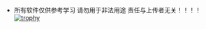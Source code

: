 - 所有软件仅供参考学习 请勿用于非法用途 责任与上传者无关！！！！
[![trophy](https://github-profile-trophy.vercel.app/?username=saozh1LanG)](https://github.com/ryo-ma/github-profile-trophy)
<!---
saozh1LanG/saozh1LanG is a ✨ special ✨ repository because its `README.md` (this file) appears on your GitHub profile.
You can click the Preview link to take a look at your changes.
--->
